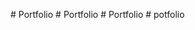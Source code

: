 
#   P o r t f o l i o  
 #   P o r t f o l i o  
 #   P o r t f o l i o  
 #   p o t f o l i o  
 